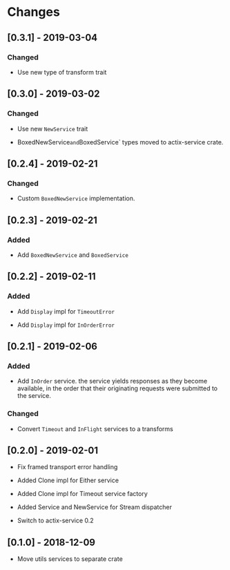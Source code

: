 # Changes

## [0.3.1] - 2019-03-04

### Changed

* Use new type of transform trait


## [0.3.0] - 2019-03-02

### Changed

* Use new `NewService` trait

* BoxedNewService` and `BoxedService` types moved to actix-service crate.


## [0.2.4] - 2019-02-21

### Changed

* Custom `BoxedNewService` implementation.


## [0.2.3] - 2019-02-21

### Added

* Add `BoxedNewService` and `BoxedService`


## [0.2.2] - 2019-02-11

### Added

* Add `Display` impl for `TimeoutError`

* Add `Display` impl for `InOrderError`


## [0.2.1] - 2019-02-06

### Added

* Add `InOrder` service. the service yields responses as they become available,
  in the order that their originating requests were submitted to the service.

### Changed

* Convert `Timeout` and `InFlight` services to a transforms


## [0.2.0] - 2019-02-01

* Fix framed transport error handling

* Added Clone impl for Either service

* Added Clone impl for Timeout service factory

* Added Service and NewService for Stream dispatcher

* Switch to actix-service 0.2


## [0.1.0] - 2018-12-09

* Move utils services to separate crate
